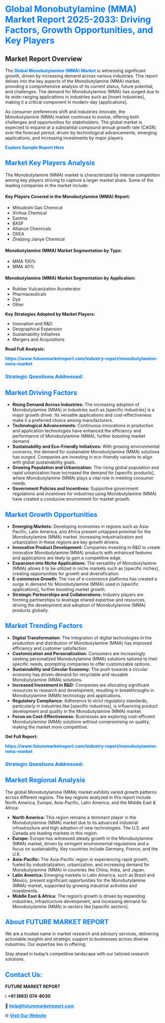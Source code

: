 <h1 style="color: #007BFF;">Global Monobutylamine (MMA) Market Report 2025-2033: Driving Factors, Growth Opportunities, and Key Players</h1>

<section id="overview">
<h2>Market Report Overview</h2>
<p>The <a href="https://www.futuremarketreport.com/industry-report/monobutylamine-mma-market" style="color: #007BFF; text-decoration: none;"><strong>Global Monobutylamine (MMA) Market</strong></a> is witnessing significant growth, driven by increasing demand across various industries. This report delves into the key aspects of the Monobutylamine (MMA) market, providing a comprehensive analysis of its current status, future potential, and challenges. The demand for Monobutylamine (MMA) has surged due to its wide-ranging applications in industries such as [insert industries], making it a critical component in modern-day [applications].</p>
<p>As consumer preferences shift and industries innovate, the Monobutylamine (MMA) market continues to evolve, offering both challenges and opportunities for stakeholders. The global market is expected to expand at a substantial compound annual growth rate (CAGR) over the forecast period, driven by technological advancements, emerging applications, and increasing investments by major players.</p>
</section>

<section id="overview">
<p><a href="https://www.futuremarketreport.com/request-sample/reportId=47201" style="color: #007BFF; text-decoration: none;"><strong>Explore Sample Report Here</strong></a></p>
</section>

<section id="key-players">
<h2 style="color: #007BFF;">Market Key Players Analysis</h2>
<p>The Monobutylamine (MMA) market is characterized by intense competition among key players striving to capture a larger market share. Some of the leading companies in the market include:</p>
<h4>Key Players Covered in the Monobutylamine (MMA) Report:</h4>
<ul><li>Mitsubishi Gas Chemical</li><li>Xinhua Chemical</li><li>Eastma</li><li>BASF</li><li>Alliance Chemicals</li><li>OXEA</li><li>Zhejiang Jianye Chemical</li></ul>
<h4>Monobutylamine (MMA) Market Segmentation by Type:</h4>
<ul><li>MMA 100%</li><li>MMA 40%</li></ul>

<h4>Monobutylamine (MMA) Market Segmentation by Application:</h4>
<ul><li>Rubber Vulcanization Accelerator</li><li>Pharmaceuticals</li><li>Dye</li><li>Other</li></ul>
<p><strong>Key Strategies Adopted by Market Players:</strong></p>
<ul>
<li>Innovation and R&D</li>
<li>Geographical Expansion</li>
<li>Sustainability Initiatives</li>
<li>Mergers and Acquisitions</li>
</ul>
</section>

<section>
<p><strong>Read Full Analysis: </strong></p><a href="https://www.futuremarketreport.com/industry-report/monobutylamine-mma-market" style="color: #007BFF; text-decoration: none;"><strong>https://www.futuremarketreport.com/industry-report/monobutylamine-mma-market</strong></a>
<h3 style="color: #007BFF;">Strategic Questions Addressed:</h3>
</section>

<section id="driving-factors">
<h2 style="color: #007BFF;">Market Driving Factors</h2>
<ul>
<li><strong>Rising Demand Across Industries:</strong> The increasing adoption of Monobutylamine (MMA) in industries such as [specific industries] is a major growth driver. Its versatile applications and cost-effectiveness make it a preferred choice among manufacturers.</li>
<li><strong>Technological Advancements:</strong> Continuous innovations in production and application technologies have enhanced the efficiency and performance of Monobutylamine (MMA), further boosting market demand.</li>
<li><strong>Sustainability and Eco-Friendly Initiatives:</strong> With growing environmental concerns, the demand for sustainable Monobutylamine (MMA) solutions has surged. Companies are investing in eco-friendly variants to align with global sustainability goals.</li>
<li><strong>Growing Population and Urbanization:</strong> The rising global population and rapid urbanization have increased the demand for [specific products], where Monobutylamine (MMA) plays a vital role in meeting consumer needs.</li>
<li><strong>Government Policies and Incentives:</strong> Supportive government regulations and incentives for industries using Monobutylamine (MMA) have created a conducive environment for market growth.</li>
</ul>
</section>

<section id="growth-opportunities">
<h2 style="color: #007BFF;">Market Growth Opportunities</h2>
<ul>
<li><strong>Emerging Markets:</strong> Developing economies in regions such as Asia-Pacific, Latin America, and Africa present untapped potential for the Monobutylamine (MMA) market. Increasing industrialization and urbanization in these regions are key growth drivers.</li>
<li><strong>Innovative Product Development:</strong> Companies investing in R&D to create innovative Monobutylamine (MMA) products with enhanced features and applications are likely to gain a competitive edge.</li>
<li><strong>Expansion into Niche Applications:</strong> The versatility of Monobutylamine (MMA) allows it to be utilized in niche markets such as [specific niches], creating opportunities for growth and diversification.</li>
<li><strong>E-commerce Growth:</strong> The rise of e-commerce platforms has created a surge in demand for Monobutylamine (MMA) used in [specific applications], further boosting market growth.</li>
<li><strong>Strategic Partnerships and Collaborations:</strong> Industry players are forming partnerships to leverage shared expertise and resources, driving the development and adoption of Monobutylamine (MMA) products globally.</li>
</ul>
</section>

<section id="trending-factors">
<h2 style="color: #007BFF;">Market Trending Factors</h2>
<ul>
<li><strong>Digital Transformation:</strong> The integration of digital technologies in the production and distribution of Monobutylamine (MMA) has improved efficiency and customer satisfaction.</li>
<li><strong>Customization and Personalization:</strong> Consumers are increasingly seeking personalized Monobutylamine (MMA) solutions tailored to their specific needs, prompting companies to offer customizable options.</li>
<li><strong>Sustainability and Circular Economy:</strong> The push towards a circular economy has driven demand for recyclable and reusable Monobutylamine (MMA) solutions.</li>
<li><strong>Increased Investment in R&D:</strong> Companies are allocating significant resources to research and development, resulting in breakthroughs in Monobutylamine (MMA) technology and applications.</li>
<li><strong>Regulatory Compliance:</strong> Adherence to strict regulatory standards, particularly in industries like [specific industries], is influencing product development and quality in the Monobutylamine (MMA) market.</li>
<li><strong>Focus on Cost-Effectiveness:</strong> Businesses are exploring cost-efficient Monobutylamine (MMA) solutions without compromising on quality, making the market more competitive.</li>
</ul>
</section>

<section>
<p><strong>Get Full Report: </strong></p><a href="https://www.futuremarketreport.com/industry-report/monobutylamine-mma-market" style="color: #007BFF; text-decoration: none;"><strong>https://www.futuremarketreport.com/industry-report/monobutylamine-mma-market</strong></a>
<h3 style="color: #007BFF;">Strategic Questions Addressed:</h3>
</section>


<section id="regional-analysis">
<h2 style="color: #007BFF;">Market Regional Analysis</h2>
<p>The global Monobutylamine (MMA) market exhibits varied growth patterns across different regions. The key regions analyzed in this report include North America, Europe, Asia-Pacific, Latin America, and the Middle East & Africa:</p>
<ul>
<li><strong>North America:</strong> This region remains a dominant player in the Monobutylamine (MMA) market due to its advanced industrial infrastructure and high adoption of new technologies. The U.S. and Canada are leading markets in this region.</li>
<li><strong>Europe:</strong> Europe has witnessed steady growth in the Monobutylamine (MMA) market, driven by stringent environmental regulations and a focus on sustainability. Key countries include Germany, France, and the U.K.</li>
<li><strong>Asia-Pacific:</strong> The Asia-Pacific region is experiencing rapid growth, fueled by industrialization, urbanization, and increasing demand for Monobutylamine (MMA) in countries like China, India, and Japan.</li>
<li><strong>Latin America:</strong> Emerging markets in Latin America, such as Brazil and Mexico, present significant opportunities for the Monobutylamine (MMA) market, supported by growing industrial activities and investments.</li>
<li><strong>Middle East & Africa:</strong> The region’s growth is driven by expanding industries, infrastructure development, and increasing demand for Monobutylamine (MMA) in sectors like [specific sectors].</li>
</ul>
</section>

<footer>
<h2 style="color: #007BFF;">About FUTURE MARKET REPORT</h2>
<p>We are a trusted name in market research and advisory services, delivering actionable insights and strategic support to businesses across diverse industries. Our expertise lies in offering:</p>

<p>Stay ahead in today’s competitive landscape with our tailored research solutions.</p>

<h2 style="color: #007BFF;">Contact Us:</h2>
<p><strong>FUTURE MARKET REPORT</strong></p>
<p>📞 <strong>+91 (883) 074-8030</strong></p>
<p>📧 <strong><a href="mailto:help@futuremarketreport.com" style="color: #007BFF;">help@futuremarketreport.com</a></strong></p>
<p>🌐 <strong><a href="https://www.futuremarketreport.com/" style="color: #007BFF;">Visit Our Website</a></strong></p>
</footer>